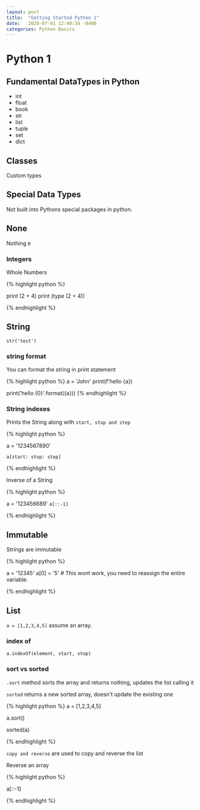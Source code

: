 ```yaml
---
layout: post
title:  "Getting Started Python 1"
date:   2020-07-01 12:40:34 -0400
categories: Python Basics
---
```


# Python 1

## Fundamental DataTypes in Python

* int
* float
* book
* str
* list
* tuple
* set
* dict

## Classes

Custom types

## Special Data Types

Not built into Pythons special packages in python. 

## None

Nothing `0` 

### Integers

Whole Numbers

{% highlight python %}

print (2 + 4)
print (type (2 + 4))

{% endhighlight %}

## String

`str('test')`

### string format

You can format the string in print statement

{% highlight python %}
a = 'John'
print(f'hello {a})

print('hello {0}'.format({a}))
{% endhighlight %}

### String indexes

Prints the String along with `start, stop and step`

{% highlight python %}

a = '1234567890'

`a[start: stop: step]`

{% endhighlight %}

Inverse of a String

{% highlight python %}

a = '123456689'
`a[::-1]`

{% endhighlight %}

## Immutable

Strings are immutable

{% highlight python %}

a = '12345'
a[0] = '5' # This wont work, you need to reassign the entire variable.

{% endhighlight %}

## List

`a = [1,2,3,4,5]` assume an array.

### index of

```
a.indexOf(element, start, stop)
```
### sort vs sorted 

`.sort` method sorts the array and returns nothing, updates the list calling it

`sorted` returns a new sorted array, doesn't update the existing one

{% highlight python %}
a = [1,2,3,4,5]

a.sort()

sorted(a)

{% endhighlight %}

`copy and reverse` are used to copy and reverse the list

Reverse an array

{% highlight python %}

a[::-1]

{% endhighlight %}